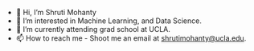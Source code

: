 - 👋 Hi, I’m Shruti Mohanty
- 👀 I’m interested in Machine Learning, and Data Science. 
- 🌱 I’m currently attending grad school at UCLA.
- 📫 How to reach me - Shoot me an email at shrutimohanty@ucla.edu. 

<!---
shrutimohanty98/shrutimohanty98 is a ✨ special ✨ repository because its `README.md` (this file) appears on your GitHub profile.
You can click the Preview link to take a look at your changes.
--->
